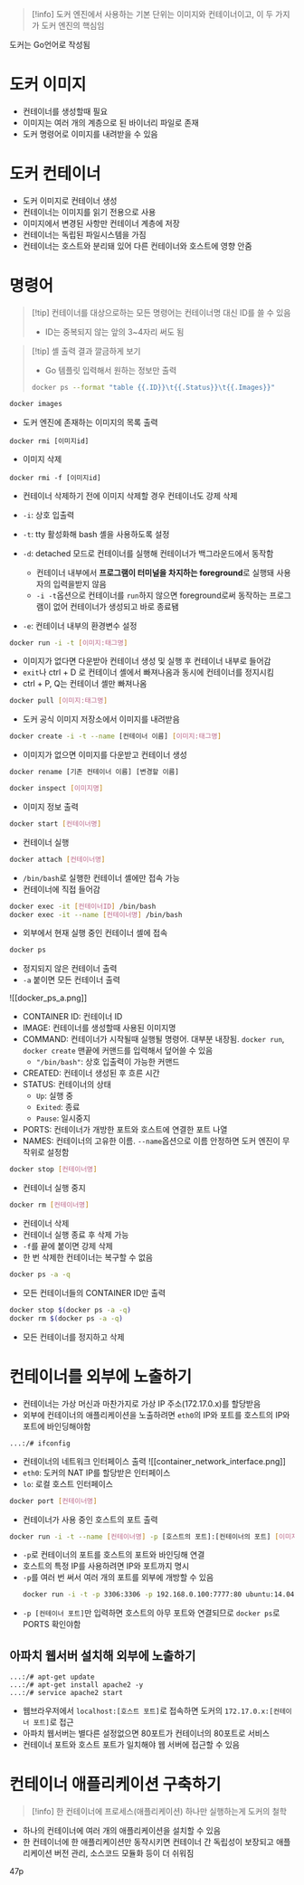 > [!info] 도커 엔진에서 사용하는 기본 단위는 이미지와 컨테이너이고, 이 두 가지가 도커 엔진의 핵심임

도커는 Go언어로 작성됨
# 도커 이미지
- 컨테이너를 생성할때 필요
- 이미지는 여러 개의 계층으로 된 바이너리 파일로 존재
- 도커 명령어로 이미지를 내려받을 수 있음
# 도커 컨테이너
- 도커 이미지로 컨테이너 생성
- 컨테이너는 이미지를 읽기 전용으로 사용
- 이미지에서 변경된 사항만 컨테이너 계층에 저장
- 컨테이너는 독립된 파일시스템을 가짐
- 컨테이너는 호스트와 분리돼 있어 다른 컨테이너와 호스트에 영향 안줌
# 명령어
> [!tip] 컨테이너를 대상으로하는 모든 명령어는 컨테이너명 대신 ID를 쓸 수 있음
> - ID는 중복되지 않는 앞의 3~4자리 써도 됨

> [!tip] 셸 출력 결과 깔금하게 보기
> - Go 템플릿 입력해서 원하는 정보만 출력
> ```bash
> docker ps --format "table {{.ID}}\t{{.Status}}\t{{.Images}}"
> ```

```bash
docker images
```
- 도커 엔진에 존재하는 이미지의 목록 출력

```docker
docker rmi [이미지id]
```
- 이미지 삭제

```docker
docker rmi -f [이미지id]
```
- 컨테이너 삭제하기 전에 이미지 삭제할 경우 컨테이너도 강제 삭제

- `-i`: 상호 입출력
- `-t`: tty 활성화해 bash 셸을 사용하도록 설정
- `-d`: detached 모드로 컨테이너를 실행해 컨테이너가 백그라운드에서 동작함 
	- 컨테이너 내부에서 **프로그램이 터미널을 차지하는 foreground**로 실행돼 사용자의 입력을받지 않음
	- `-i -t`옵션으로 컨테이너를 `run`하지 않으면 foreground로써 동작하는 프로그램이 없어 컨테이너가 생성되고 바로 종료됌
- `-e`: 컨테이너 내부의 환경변수 설정

```bash
docker run -i -t [이미지:태그명]
```
- 이미지가 없다면 다운받아 컨테이너 생성 및 실행 후 컨테이너 내부로 들어감
- `exit`나 ctrl + D 로 컨테이너 셸에서 빠져나옴과 동시에 컨테이너를 정지시킴
- ctrl + P, Q는 컨테이너 셸만 빠져나옴

```bash
docker pull [이미지:태그명]
```
- 도커 공식 이미지 저장소에서 이미지를 내려받음

```bash
docker create -i -t --name [컨테이너 이름] [이미지:태그명] 
```
- 이미지가 없으면 이미지를 다운받고 컨테이너 생성

```bash
docker rename [기존 컨테이너 이름] [변경할 이름]
```

```bash
docker inspect [이미지명]
```
- 이미지 정보 출력

```bash
docker start [컨테이너명]
```
- 컨테이너 실행

```bash
docker attach [컨테이너명]
```
- `/bin/bash`로 실행한 컨테이너 셸에만 접속 가능
- 컨테이너에 직접 들어감

```bash
docker exec -it [컨테이너ID] /bin/bash
docker exec -it --name [컨테이너명] /bin/bash
```
- 외부에서 현재 실행 중인 컨테이너 셸에 접속

```bash
docker ps
```
- 정지되지 않은 컨테이너 출력
- `-a` 붙이면 모든 컨테이너 출력

![[docker_ps_a.png]]
- CONTAINER ID: 컨테이너 ID
- IMAGE: 컨테이너를 생성할때 사용된 이미지명
- COMMAND: 컨테이너가 시작될때 실행될 명령어. 대부분 내장됨. `docker run`, `docker create` 맨끝에 커맨드를 입력해서 덮어쓸 수 있음
	- `"/bin/bash"`: 상호 입출력이 가능한 커맨드
- CREATED: 컨테이너 생성된 후 흐른 시간
- STATUS: 컨테이너의 상태
	- `Up`: 실행 중
	- `Exited`: 종료
	- `Pause`: 일시중지
- PORTS: 컨테이너가 개방한 포트와 호스트에 연결한 포트 나열
- NAMES: 컨테이너의 고유한 이름. `--name`옵션으로 이름 안정하면 도커 엔진이 무작위로 설정함

```bash
docker stop [컨테이너명]
```
- 컨테이너 실행 중지

```bash
docker rm [컨테이너명]
```
- 컨테이너 삭제
- 컨테이너 실행 종료 후 삭제 가능
- `-f`를 끝에 붙이면 강제 삭제
- 한 번 삭제한 컨테이너는 복구할 수 없음

```bash
docker ps -a -q
```
- 모든 컨테이너들의 CONTAINER ID만 출력

```bash
docker stop $(docker ps -a -q)
docker rm $(docker ps -a -q)
```
- 모든 컨테이너를 정지하고 삭제
# 컨테이너를 외부에 노출하기
- 컨테이너는 가상 머신과 마찬가지로 가상 IP 주소(172.17.0.x)를 할당받음
- 외부에 컨테이너의 애플리케이션을 노출하려면 `eth0`의 IP와 포트를 호스트의 IP와 포트에 바인딩해야함

```
...:/# ifconfig
```
- 컨테이너의 네트워크 인터페이스 출력
![[container_network_interface.png]]
- `eth0`: 도커의 NAT IP를 할당받은 인터페이스
- `lo`: 로컬 호스트 인터페이스

```bash
docker port [컨테이너명]
```
- 컨테이너가 사용 중인 호스트의 포트 출력

```bash
docker run -i -t --name [컨테이너명] -p [호스트의 포트]:[컨테이너의 포트] [이미지:태그명]
```
- `-p`로 컨테이너의 포트를 호스트의 포트와 바인딩해 연결
- 호스트의 특정 IP를 사용하려면 IP와 포트까지 명시
- `-p`를 여러 번 써서 여러 개의 포트를 외부에 개방할 수 있음
	```bash
	docker run -i -t -p 3306:3306 -p 192.168.0.100:7777:80 ubuntu:14.04
	```
- `-p [컨테이너 포트]`만 입력하면 호스트의 아무 포트와 연결되므로 `docker ps`로 PORTS 확인야함
## 아파치 웹서버 설치해 외부에 노출하기
```
...:/# apt-get update
...:/# apt-get install apache2 -y
...:/# service apache2 start
```
- 웹브라우저에서 `localhost:[호스트 포트]`로 접속하면 도커의 `172.17.0.x:[컨테이너 포트]`로 접근
- 아파치 웹서버는 별다른 설정없으면 80포트가 컨테이너의 80포트로 서비스
- 컨테이너 포트와 호스트 포트가 일치해야 웹 서버에 접근할 수 있음
# 컨테이너 애플리케이션 구축하기
> [!info] 한 컨테이너에 프로세스(애플리케이션) 하나만 실행하는게 도커의 철학

- 하나의 컨테이너에 여러 개의 애플리케이션을 설치할 수 있음
- 한 컨테이너에 한 애플리케이션만 동작시키면 컨테이너 간 독립성이 보장되고 애플리케이션 버전 관리, 소스코드 모듈화 등이 더 쉬워짐

47p